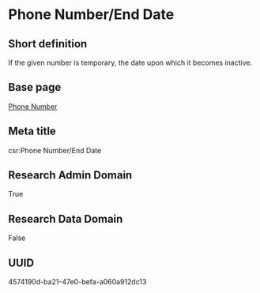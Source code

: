 # Phone Number/End Date
## Short definition
If the given number is temporary, the date upon which it becomes inactive.
## Base page
[Phone Number](https://github.com/EuroCRIS/CASRAI-Dictionairies/blob/main/Objects/Phone%20Number.md)
## Meta title
csr:Phone Number/End Date
## Research Admin Domain
True
## Research Data Domain
False
## UUID
4574190d-ba21-47e0-befa-a060a912dc13
